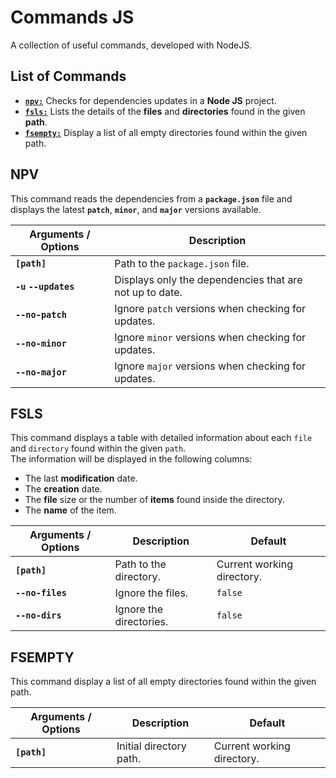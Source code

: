 # Commands JS

A collection of useful commands, developed with NodeJS.

## List of Commands

- [**`npv:`**](#npv) Checks for dependencies updates in a **Node JS** project.
- [**`fsls:`**](#fsls) Lists the details of the **files** and **directories** found in the given **path**.
- [**`fsempty:`**](#fsempty) Display a list of all empty directories found within the given path.

## NPV

This command reads the dependencies from a **`package.json`** file and displays the latest **`patch`**, **`minor`**, and **`major`** versions available.

| **Arguments / Options**    | **Description**                                         |
|----------------------------|---------------------------------------------------------|
| **`[path]`**               | Path to the `package.json` file.                        |
| **`-u` `--updates`**       | Displays only the dependencies that are not up to date. |
| **`--no-patch`**           | Ignore `patch` versions when checking for updates.      |
| **`--no-minor`**           | Ignore `minor` versions when checking for updates.      |
| **`--no-major`**           | Ignore `major` versions when checking for updates.      |

## FSLS

This command displays a table with detailed information about each `file` and `directory` found within the given `path`.<br/>
The information will be displayed in the following columns:

* The last **modification** date.
* The **creation** date.
* The **file** size or the number of **items** found inside the directory.
* The **name** of the item.

| **Arguments / Options**    | **Description**         | **Default**                |
|----------------------------|-------------------------|----------------------------|
| **`[path]`**               | Path to the directory.  | Current working directory. |
| **`--no-files`**           | Ignore the files.       | `false`                    |
| **`--no-dirs`**            | Ignore the directories. | `false`                    |

## FSEMPTY

This command display a list of all empty directories found within the given path.

| **Arguments / Options** | **Description**         | **Default**                |
|-------------------------|-------------------------|----------------------------|
| **`[path]`**            | Initial directory path. | Current working directory. |

